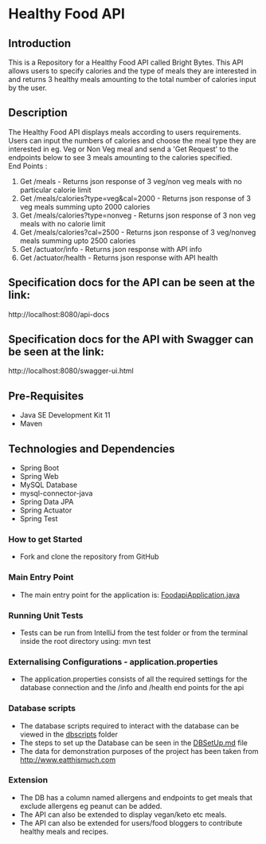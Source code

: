 # Healthy Food API

## Introduction
This is a Repository for a Healthy Food API called Bright Bytes. This API allows users to specify calories and the type of meals they are interested in and returns 3 healthy meals amounting to the total number of calories input by the user.

## Description
The Healthy Food API displays meals according to users requirements. Users can input the numbers of calories and choose the meal type they are interested in eg. Veg or Non Veg meal and send a 'Get Request' to the endpoints below to see 3 meals amounting to the calories specified.  
End Points :
1. Get /meals - Returns json response of 3 veg/non veg meals with no particular calorie limit 
2. Get /meals/calories?type=veg&cal=2000 - Returns json response of 3 veg meals summing upto 2000 calories
3. Get /meals/calories?type=nonveg - Returns json response of 3 non veg meals with no calorie limit
4. Get /meals/calories?cal=2500 - Returns json response of 3 veg/nonveg meals summing upto 2500 calories 
5. Get /actuator/info - Returns json response with API info
6. Get /actuator/health - Returns json response with API health

## Specification docs for the API can be seen at the link:
http://localhost:8080/api-docs  

## Specification docs for the API with Swagger can be seen at the link:
http://localhost:8080/swagger-ui.html

## Pre-Requisites
- Java SE Development Kit 11
- Maven

## Technologies and Dependencies
- Spring Boot
- Spring Web
- MySQL Database
- mysql-connector-java
- Spring Data JPA
- Spring Actuator
- Spring Test

### How to get Started
- Fork and clone the repository from GitHub

### Main Entry Point
- The main entry point for the application is: [FoodapiApplication.java](/src/main/java/com/brightbytes/foodapi/FoodapiApplication.java)

### Running Unit Tests
- Tests can be run from IntelliJ from the test folder or from the terminal inside the root directory using: mvn test

### Externalising Configurations - application.properties
- The application.properties consists of all the required settings for the database connection and the /info and /health end points for the api

### Database scripts
- The database scripts required to interact with the database can be viewed in the [dbscripts](/src/main/resources/dbscripts) folder
- The steps to set up the Database can be seen in the [DBSetUp.md](src/main/resources/dbscripts/DBSetUp.md) file  
- The data for demonstration purposes of the project has been taken from http://www.eatthismuch.com 

### Extension 
- The DB has a column named allergens and endpoints to get meals that exclude allergens eg peanut can be added.
- The API can also be extended to display vegan/keto etc meals.
- The API can also be extended for users/food bloggers to contribute healthy meals and recipes.
